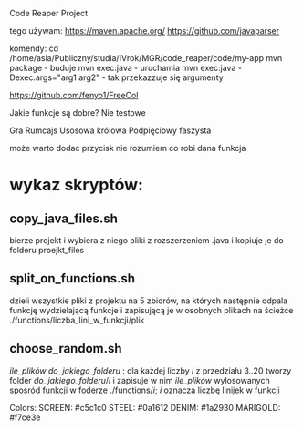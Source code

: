 Code Reaper Project

tego używam:
https://maven.apache.org/
https://github.com/javaparser

komendy:
cd /home/asia/Publiczny/studia/IVrok/MGR/code_reaper/code/my-app
mvn package - buduje
mvn exec:java - uruchamia
mvn exec:java -Dexec.args="arg1 arg2" - tak przekazzuje się argumenty

https://github.com/fenyo1/FreeCol

Jakie funkcje są dobre?
Nie testowe

Gra
Rumcajs
Usosowa królowa
Podpięciowy faszysta

może warto dodać przycisk nie rozumiem co robi dana funkcja

wykaz skryptów:
===============
copy_java_files.sh
------------------
bierze projekt i wybiera z niego pliki z rozszerzeniem .java i kopiuje je do folderu proejkt_files

split_on_functions.sh 
---------------------
dzieli wszystkie pliki z projektu na 5 zbiorów, na których następnie odpala funkcję wydzielającą funkcje i zapisującą je w osobnych plikach na ścieżce ./functions/liczba_lini_w_funkcji/plik

choose_random.sh 
----------------
_ile_plików_ _do_jakiego_folderu_ : dla każdej liczby _i_ z przedziału 3..20 tworzy folder _do_jakiego_folderu_/_i_ i zapisuje w nim _ile_plików_ wylosowanych spośród funkcji w foderze ./functions/_i_; _i_ oznacza liczbę linijek w funkcji

Colors:
SCREEN: #c5c1c0
STEEL: #0a1612
DENIM: #1a2930
MARIGOLD: #f7ce3e